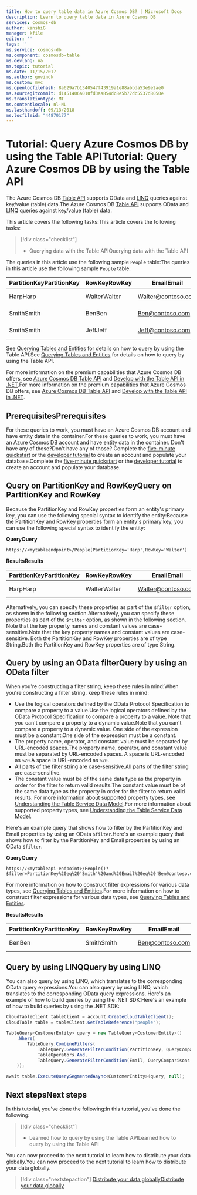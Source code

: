 ```yaml
---
title: How to query table data in Azure Cosmos DB? | Microsoft Docs
description: Learn to query table data in Azure Cosmos DB
services: cosmos-db
author: kanshiG
manager: kfile
editor: ''
tags: ''
ms.service: cosmos-db
ms.component: cosmosdb-table
ms.devlang: na
ms.topic: tutorial
ms.date: 11/15/2017
ms.author: govindk
ms.custom: mvc
ms.openlocfilehash: 8a629a7b1340547f43919a1e88abbda53e9e2ae0
ms.sourcegitcommit: d1451406a010fd3aa854dc8e5b77dc5537d8050e
ms.translationtype: MT
ms.contentlocale: nl-NL
ms.lasthandoff: 09/13/2018
ms.locfileid: "44870177"
---
```

# <a name="tutorial-query-azure-cosmos-db-by-using-the-table-api"></a><span data-ttu-id="609d3-104">Tutorial: Query Azure Cosmos DB by using the Table API</span><span class="sxs-lookup"><span data-stu-id="609d3-104">Tutorial: Query Azure Cosmos DB by using the Table API</span></span>

<span data-ttu-id="609d3-105">The Azure Cosmos DB [Table API](table-introduction.md) supports OData and [LINQ](https://docs.microsoft.com/rest/api/storageservices/fileservices/writing-linq-queries-against-the-table-service) queries against key/value (table) data.</span><span class="sxs-lookup"><span data-stu-id="609d3-105">The Azure Cosmos DB [Table API](table-introduction.md) supports OData and [LINQ](https://docs.microsoft.com/rest/api/storageservices/fileservices/writing-linq-queries-against-the-table-service) queries against key/value (table) data.</span></span>  

<span data-ttu-id="609d3-106">This article covers the following tasks:</span><span class="sxs-lookup"><span data-stu-id="609d3-106">This article covers the following tasks:</span></span> 

> [!div class="checklist"]
> * <span data-ttu-id="609d3-107">Querying data with the Table API</span><span class="sxs-lookup"><span data-stu-id="609d3-107">Querying data with the Table API</span></span>

<span data-ttu-id="609d3-108">The queries in this article use the following sample `People` table:</span><span class="sxs-lookup"><span data-stu-id="609d3-108">The queries in this article use the following sample `People` table:</span></span>

| <span data-ttu-id="609d3-109">PartitionKey</span><span class="sxs-lookup"><span data-stu-id="609d3-109">PartitionKey</span></span> | <span data-ttu-id="609d3-110">RowKey</span><span class="sxs-lookup"><span data-stu-id="609d3-110">RowKey</span></span> | <span data-ttu-id="609d3-111">Email</span><span class="sxs-lookup"><span data-stu-id="609d3-111">Email</span></span> | <span data-ttu-id="609d3-112">PhoneNumber</span><span class="sxs-lookup"><span data-stu-id="609d3-112">PhoneNumber</span></span> |
| --- | --- | --- | --- |
| <span data-ttu-id="609d3-113">Harp</span><span class="sxs-lookup"><span data-stu-id="609d3-113">Harp</span></span> | <span data-ttu-id="609d3-114">Walter</span><span class="sxs-lookup"><span data-stu-id="609d3-114">Walter</span></span> | Walter@contoso.com| <span data-ttu-id="609d3-115">425-555-0101</span><span class="sxs-lookup"><span data-stu-id="609d3-115">425-555-0101</span></span> |
| <span data-ttu-id="609d3-116">Smith</span><span class="sxs-lookup"><span data-stu-id="609d3-116">Smith</span></span> | <span data-ttu-id="609d3-117">Ben</span><span class="sxs-lookup"><span data-stu-id="609d3-117">Ben</span></span> | Ben@contoso.com| <span data-ttu-id="609d3-118">425-555-0102</span><span class="sxs-lookup"><span data-stu-id="609d3-118">425-555-0102</span></span> |
| <span data-ttu-id="609d3-119">Smith</span><span class="sxs-lookup"><span data-stu-id="609d3-119">Smith</span></span> | <span data-ttu-id="609d3-120">Jeff</span><span class="sxs-lookup"><span data-stu-id="609d3-120">Jeff</span></span> | Jeff@contoso.com| <span data-ttu-id="609d3-121">425-555-0104</span><span class="sxs-lookup"><span data-stu-id="609d3-121">425-555-0104</span></span> | 

<span data-ttu-id="609d3-122">See [Querying Tables and Entities](https://docs.microsoft.com/rest/api/storageservices/fileservices/querying-tables-and-entities) for details on how to query by using the Table API.</span><span class="sxs-lookup"><span data-stu-id="609d3-122">See [Querying Tables and Entities](https://docs.microsoft.com/rest/api/storageservices/fileservices/querying-tables-and-entities) for details on how to query by using the Table API.</span></span> 

<span data-ttu-id="609d3-123">For more information on the premium capabilities that Azure Cosmos DB offers, see [Azure Cosmos DB Table API](table-introduction.md) and [Develop with the Table API in .NET](tutorial-develop-table-dotnet.md).</span><span class="sxs-lookup"><span data-stu-id="609d3-123">For more information on the premium capabilities that Azure Cosmos DB offers, see [Azure Cosmos DB Table API](table-introduction.md) and [Develop with the Table API in .NET](tutorial-develop-table-dotnet.md).</span></span> 

## <a name="prerequisites"></a><span data-ttu-id="609d3-124">Prerequisites</span><span class="sxs-lookup"><span data-stu-id="609d3-124">Prerequisites</span></span>

<span data-ttu-id="609d3-125">For these queries to work, you must have an Azure Cosmos DB account and have entity data in the container.</span><span class="sxs-lookup"><span data-stu-id="609d3-125">For these queries to work, you must have an Azure Cosmos DB account and have entity data in the container.</span></span> <span data-ttu-id="609d3-126">Don't have any of those?</span><span class="sxs-lookup"><span data-stu-id="609d3-126">Don't have any of those?</span></span> <span data-ttu-id="609d3-127">Complete the [five-minute quickstart](create-table-dotnet.md) or the [developer tutorial](tutorial-develop-table-dotnet.md) to create an account and populate your database.</span><span class="sxs-lookup"><span data-stu-id="609d3-127">Complete the [five-minute quickstart](create-table-dotnet.md) or the [developer tutorial](tutorial-develop-table-dotnet.md) to create an account and populate your database.</span></span>

## <a name="query-on-partitionkey-and-rowkey"></a><span data-ttu-id="609d3-128">Query on PartitionKey and RowKey</span><span class="sxs-lookup"><span data-stu-id="609d3-128">Query on PartitionKey and RowKey</span></span>
<span data-ttu-id="609d3-129">Because the PartitionKey and RowKey properties form an entity's primary key, you can use the following special syntax to identify the entity:</span><span class="sxs-lookup"><span data-stu-id="609d3-129">Because the PartitionKey and RowKey properties form an entity's primary key, you can use the following special syntax to identify the entity:</span></span> 

<span data-ttu-id="609d3-130">**Query**</span><span class="sxs-lookup"><span data-stu-id="609d3-130">**Query**</span></span>

```
https://<mytableendpoint>/People(PartitionKey='Harp',RowKey='Walter')  
```
<span data-ttu-id="609d3-131">**Results**</span><span class="sxs-lookup"><span data-stu-id="609d3-131">**Results**</span></span>

| <span data-ttu-id="609d3-132">PartitionKey</span><span class="sxs-lookup"><span data-stu-id="609d3-132">PartitionKey</span></span> | <span data-ttu-id="609d3-133">RowKey</span><span class="sxs-lookup"><span data-stu-id="609d3-133">RowKey</span></span> | <span data-ttu-id="609d3-134">Email</span><span class="sxs-lookup"><span data-stu-id="609d3-134">Email</span></span> | <span data-ttu-id="609d3-135">PhoneNumber</span><span class="sxs-lookup"><span data-stu-id="609d3-135">PhoneNumber</span></span> |
| --- | --- | --- | --- |
| <span data-ttu-id="609d3-136">Harp</span><span class="sxs-lookup"><span data-stu-id="609d3-136">Harp</span></span> | <span data-ttu-id="609d3-137">Walter</span><span class="sxs-lookup"><span data-stu-id="609d3-137">Walter</span></span> | Walter@contoso.com| <span data-ttu-id="609d3-138">425-555-0104</span><span class="sxs-lookup"><span data-stu-id="609d3-138">425-555-0104</span></span> |

<span data-ttu-id="609d3-139">Alternatively, you can specify these properties as part of the `$filter` option, as shown in the following section.</span><span class="sxs-lookup"><span data-stu-id="609d3-139">Alternatively, you can specify these properties as part of the `$filter` option, as shown in the following section.</span></span> <span data-ttu-id="609d3-140">Note that the key property names and constant values are case-sensitive.</span><span class="sxs-lookup"><span data-stu-id="609d3-140">Note that the key property names and constant values are case-sensitive.</span></span> <span data-ttu-id="609d3-141">Both the PartitionKey and RowKey properties are of type String.</span><span class="sxs-lookup"><span data-stu-id="609d3-141">Both the PartitionKey and RowKey properties are of type String.</span></span> 

## <a name="query-by-using-an-odata-filter"></a><span data-ttu-id="609d3-142">Query by using an OData filter</span><span class="sxs-lookup"><span data-stu-id="609d3-142">Query by using an OData filter</span></span>
<span data-ttu-id="609d3-143">When you're constructing a filter string, keep these rules in mind:</span><span class="sxs-lookup"><span data-stu-id="609d3-143">When you're constructing a filter string, keep these rules in mind:</span></span> 

* <span data-ttu-id="609d3-144">Use the logical operators defined by the OData Protocol Specification to compare a property to a value.</span><span class="sxs-lookup"><span data-stu-id="609d3-144">Use the logical operators defined by the OData Protocol Specification to compare a property to a value.</span></span> <span data-ttu-id="609d3-145">Note that you can't compare a property to a dynamic value.</span><span class="sxs-lookup"><span data-stu-id="609d3-145">Note that you can't compare a property to a dynamic value.</span></span> <span data-ttu-id="609d3-146">One side of the expression must be a constant.</span><span class="sxs-lookup"><span data-stu-id="609d3-146">One side of the expression must be a constant.</span></span> 
* <span data-ttu-id="609d3-147">The property name, operator, and constant value must be separated by URL-encoded spaces.</span><span class="sxs-lookup"><span data-stu-id="609d3-147">The property name, operator, and constant value must be separated by URL-encoded spaces.</span></span> <span data-ttu-id="609d3-148">A space is URL-encoded as `%20`.</span><span class="sxs-lookup"><span data-stu-id="609d3-148">A space is URL-encoded as `%20`.</span></span> 
* <span data-ttu-id="609d3-149">All parts of the filter string are case-sensitive.</span><span class="sxs-lookup"><span data-stu-id="609d3-149">All parts of the filter string are case-sensitive.</span></span> 
* <span data-ttu-id="609d3-150">The constant value must be of the same data type as the property in order for the filter to return valid results.</span><span class="sxs-lookup"><span data-stu-id="609d3-150">The constant value must be of the same data type as the property in order for the filter to return valid results.</span></span> <span data-ttu-id="609d3-151">For more information about supported property types, see [Understanding the Table Service Data Model](https://docs.microsoft.com/rest/api/storageservices/understanding-the-table-service-data-model).</span><span class="sxs-lookup"><span data-stu-id="609d3-151">For more information about supported property types, see [Understanding the Table Service Data Model](https://docs.microsoft.com/rest/api/storageservices/understanding-the-table-service-data-model).</span></span> 

<span data-ttu-id="609d3-152">Here's an example query that shows how to filter by the PartitionKey and Email properties by using an OData `$filter`.</span><span class="sxs-lookup"><span data-stu-id="609d3-152">Here's an example query that shows how to filter by the PartitionKey and Email properties by using an OData `$filter`.</span></span>

<span data-ttu-id="609d3-153">**Query**</span><span class="sxs-lookup"><span data-stu-id="609d3-153">**Query**</span></span>

```
https://<mytableapi-endpoint>/People()?$filter=PartitionKey%20eq%20'Smith'%20and%20Email%20eq%20'Ben@contoso.com'
```

<span data-ttu-id="609d3-154">For more information on how to construct filter expressions for various data types, see [Querying Tables and Entities](https://docs.microsoft.com/rest/api/storageservices/querying-tables-and-entities).</span><span class="sxs-lookup"><span data-stu-id="609d3-154">For more information on how to construct filter expressions for various data types, see [Querying Tables and Entities](https://docs.microsoft.com/rest/api/storageservices/querying-tables-and-entities).</span></span>

<span data-ttu-id="609d3-155">**Results**</span><span class="sxs-lookup"><span data-stu-id="609d3-155">**Results**</span></span>

| <span data-ttu-id="609d3-156">PartitionKey</span><span class="sxs-lookup"><span data-stu-id="609d3-156">PartitionKey</span></span> | <span data-ttu-id="609d3-157">RowKey</span><span class="sxs-lookup"><span data-stu-id="609d3-157">RowKey</span></span> | <span data-ttu-id="609d3-158">Email</span><span class="sxs-lookup"><span data-stu-id="609d3-158">Email</span></span> | <span data-ttu-id="609d3-159">PhoneNumber</span><span class="sxs-lookup"><span data-stu-id="609d3-159">PhoneNumber</span></span> |
| --- | --- | --- | --- |
| <span data-ttu-id="609d3-160">Ben</span><span class="sxs-lookup"><span data-stu-id="609d3-160">Ben</span></span> |<span data-ttu-id="609d3-161">Smith</span><span class="sxs-lookup"><span data-stu-id="609d3-161">Smith</span></span> | Ben@contoso.com| <span data-ttu-id="609d3-162">425-555-0102</span><span class="sxs-lookup"><span data-stu-id="609d3-162">425-555-0102</span></span> |

## <a name="query-by-using-linq"></a><span data-ttu-id="609d3-163">Query by using LINQ</span><span class="sxs-lookup"><span data-stu-id="609d3-163">Query by using LINQ</span></span> 
<span data-ttu-id="609d3-164">You can also query by using LINQ, which translates to the corresponding OData query expressions.</span><span class="sxs-lookup"><span data-stu-id="609d3-164">You can also query by using LINQ, which translates to the corresponding OData query expressions.</span></span> <span data-ttu-id="609d3-165">Here's an example of how to build queries by using the .NET SDK:</span><span class="sxs-lookup"><span data-stu-id="609d3-165">Here's an example of how to build queries by using the .NET SDK:</span></span>

```csharp
CloudTableClient tableClient = account.CreateCloudTableClient();
CloudTable table = tableClient.GetTableReference("people");

TableQuery<CustomerEntity> query = new TableQuery<CustomerEntity>()
    .Where(
        TableQuery.CombineFilters(
            TableQuery.GenerateFilterCondition(PartitionKey, QueryComparisons.Equal, "Smith"),
            TableOperators.And,
            TableQuery.GenerateFilterCondition(Email, QueryComparisons.Equal,"Ben@contoso.com")
    ));

await table.ExecuteQuerySegmentedAsync<CustomerEntity>(query, null);
```

## <a name="next-steps"></a><span data-ttu-id="609d3-166">Next steps</span><span class="sxs-lookup"><span data-stu-id="609d3-166">Next steps</span></span>

<span data-ttu-id="609d3-167">In this tutorial, you've done the following:</span><span class="sxs-lookup"><span data-stu-id="609d3-167">In this tutorial, you've done the following:</span></span>

> [!div class="checklist"]
> * <span data-ttu-id="609d3-168">Learned how to query by using the Table API</span><span class="sxs-lookup"><span data-stu-id="609d3-168">Learned how to query by using the Table API</span></span>

<span data-ttu-id="609d3-169">You can now proceed to the next tutorial to learn how to distribute your data globally.</span><span class="sxs-lookup"><span data-stu-id="609d3-169">You can now proceed to the next tutorial to learn how to distribute your data globally.</span></span>

> [!div class="nextstepaction"]
> [<span data-ttu-id="609d3-170">Distribute your data globally</span><span class="sxs-lookup"><span data-stu-id="609d3-170">Distribute your data globally</span></span>](tutorial-global-distribution-table.md)
